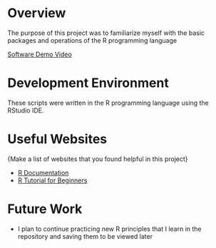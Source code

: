 # Overview

The purpose of this project was to familiarize myself with the basic packages and operations of the R programming language

[Software Demo Video](http://youtube.link.goes.here)

# Development Environment

These scripts were written in the R programming language using the RStudio IDE.

# Useful Websites

{Make a list of websites that you found helpful in this project}

- [R Documentation](https://www.r-project.org/other-docs.html)
- [R Tutorial for Beginners](https://www.youtube.com/watch?v=_V8eKsto3Ug&t=4890s)

# Future Work

- I plan to continue practicing new R principles that I learn in the repository and saving them to be viewed later




